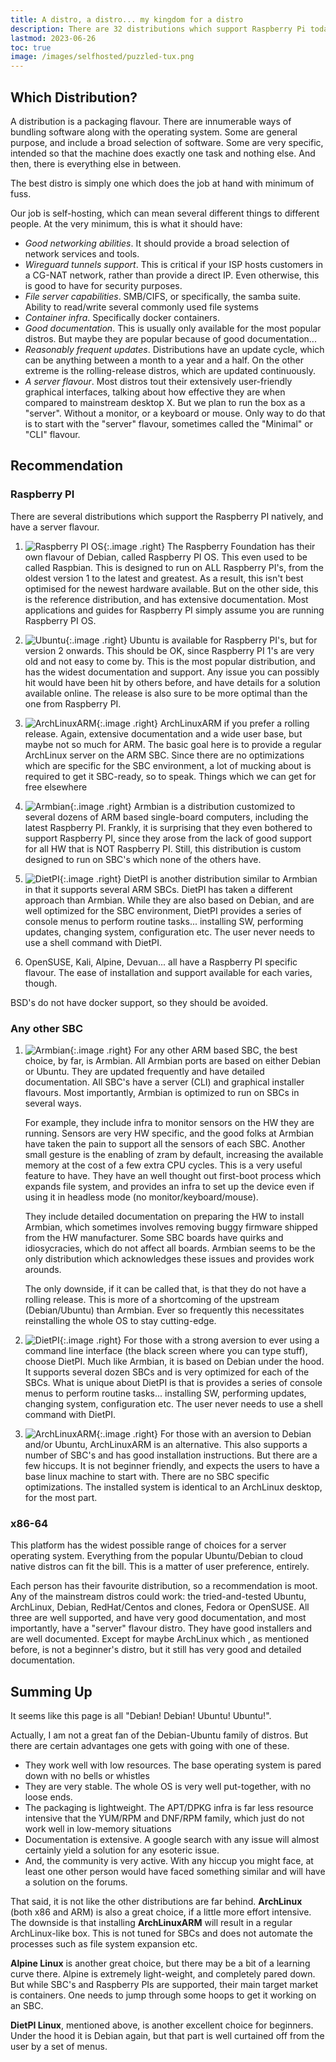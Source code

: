 ```yaml
---
title: A distro, a distro... my kingdom for a distro
description: There are 32 distributions which support Raspberry Pi today, according to distro-watch. But which one meets the needs...
lastmod: 2023-06-26
toc: true
image: /images/selfhosted/puzzled-tux.png
---
```


## Which Distribution?

A distribution is a packaging flavour. There are innumerable ways of bundling software along with the operating system. Some are general purpose, and include a broad selection of software. Some are very specific, intended so that the machine does exactly one task and nothing else. And then, there is everything else in between.

The best distro is simply one which does the job at hand with minimum of fuss.

Our job is self-hosting, which can mean several different things to different people. At the very minimum, this is what it should have:
- *Good networking abilities*. It should provide a broad selection of network services and tools.
- *Wireguard tunnels support*. This is critical if your ISP hosts customers in a CG-NAT network, rather than provide a direct IP. Even otherwise, this is good to have for security purposes.
- *File server capabilities*. SMB/CIFS, or specifically, the samba suite. Ability to read/write several commonly used file systems
- *Container infra*. Specifically docker containers. 
- *Good documentation*. This is usually only available for the most popular distros. But maybe they are popular because of good documentation...
- *Reasonably frequent updates*. Distributions have an update cycle, which can be anything between a month to a year and a half. On the other extreme is the rolling-release distros, which are updated continuously.
- *A server flavour*. Most distros tout their extensively user-friendly graphical interfaces, talking about how effective they are when compared to mainstream desktop X. But we plan to run the box as a "server". Without a monitor, or a keyboard or mouse. Only way to do that is to start with the "server" flavour, sometimes called the "Minimal" or "CLI" flavour.

## Recommendation

### Raspberry PI

There are several distributions which support the Raspberry PI natively, and have a server flavour.

1. ![Raspberry PI OS](/images/selfhosted/Raspberry_Pi_OS_Logo.png){:.image .right}  The Raspberry Foundation has their own flavour of Debian, called Raspberry PI OS. This even used to be called Raspbian. This is designed to run on ALL Raspberry PI's, from the oldest version 1 to the latest and greatest. As a result, this isn't best optimised for the newest hardware available. But on the other side, this is the reference distribution, and has extensive documentation. Most applications and guides for Raspberry PI simply assume you are running Raspberry PI OS.

2. ![Ubuntu](/images/selfhosted/ubuntu.png){:.image .right} Ubuntu is available for Raspberry PI's, but for version 2 onwards. This should be OK, since Raspberry PI 1's are very old and not easy to come by. This is the most popular distribution, and has the widest documentation and support. Any issue you can possibly hit would have been hit by others before, and have details for a solution available online. The release is also sure to be more optimal than the one from Raspberry PI.

3. ![ArchLinuxARM](/images/selfhosted/alarm.png){:.image .right} ArchLinuxARM if you prefer a rolling release. Again, extensive documentation and a wide user base, but maybe not so much for ARM. The basic goal here is to provide a regular ArchLinux server on the ARM SBC. Since there are no optimizations which are specific for the SBC environment, a lot of mucking about is required to get it SBC-ready, so to speak. Things which we can get for free elsewhere

4. ![Armbian](/images/selfhosted/armbian.png){:.image .right} Armbian is a distribution customized to several dozens of ARM based single-board computers, including the latest Raspberry PI. Frankly, it is surprising that they even bothered to support Raspberry PI, since they arose from the lack of good support for all HW that is NOT Raspberry PI. Still, this distribution is custom designed to run on SBC's which none of the others have.

5. ![DietPI](/images/selfhosted/dietpi.png){:.image .right} DietPI is another distribution similar to Armbian in that it supports several ARM SBCs. DietPI has taken a different approach than Armbian. While they are also based on Debian, and are well optimized for the SBC environment, DietPI provides a series of console menus to perform routine tasks... installing SW, performing updates, changing system, configuration etc. The user never needs to use a shell command with DietPI.

5. OpenSUSE, Kali, Alpine, Devuan... all have a Raspberry PI specific flavour. The ease of installation and support available for each varies, though.

BSD's do not have docker support, so they should be avoided.

### Any other SBC

1. ![Armbian](/images/selfhosted/armbian.png){:.image .right} For any other ARM based SBC, the best choice, by far, is Armbian. All Armbian ports are based on either Debian or Ubuntu. They are updated frequently and have detailed documentation. All SBC's have a server (CLI) and graphical installer flavours. Most importantly, Armbian is optimized to run on SBCs in several ways.

   For example, they include infra to monitor sensors on the HW they are running. Sensors are very HW specific, and the good folks at Armbian have taken the pain to support all the sensors of each SBC. Another small gesture is the enabling of zram by default, increasing the available memory at the cost of a few extra CPU cycles. This is a very useful feature to have. They have an well thought out first-boot process which expands file system, and provides an infra to set up the device even if using it in headless mode (no monitor/keyboard/mouse).

   They include detailed documentation on preparing the HW to install Armbian, which sometimes involves removing buggy firmware shipped from the HW manufacturer. Some SBC boards have quirks and idiosycracies, which do not affect all boards. Armbian seems to be the only distribution which acknowledges these issues and provides work arounds.

   The only downside, if it can be called that, is that they do not have a rolling release. This is more of a shortcoming of the upstream (Debian/Ubuntu) than Armbian. Ever so frequently this necessitates reinstalling the whole OS to stay cutting-edge.

2. ![DietPI](/images/selfhosted/dietpi.png){:.image .right} For those with a strong aversion to ever using a command line interface (the black screen where you can type stuff), choose DietPI. Much like Armbian, it is based on Debian under the hood. It supports several dozen SBCs and is very optimized for each of the SBCs. What is unique about DietPI is that is provides a series of console menus to perform routine tasks... installing SW, performing updates, changing system, configuration etc. The user never needs to use a shell command with DietPI.

3. ![ArchLinuxARM](/images/selfhosted/alarm.png){:.image .right} For those with an aversion to Debian and/or Ubuntu, ArchLinuxARM is an alternative. This also supports a number of SBC's and has good installation instructions. But there are a few hiccups. It is not beginner friendly, and expects the users to have a base linux machine to start with. There are no SBC specific optimizations. The installed system is identical to an ArchLinux desktop, for the most part.

### x86-64

This platform has the widest possible range of choices for a server operating system. Everything from the popular Ubuntu/Debian to cloud native distros can fit the bill. This is a matter of user preference, entirely.

Each person has their favourite distribution, so a recommendation is moot. Any of the mainstream distros could work: the tried-and-tested Ubuntu, ArchLinux, Debian, RedHat/Centos and clones, Fedora or OpenSUSE. All three are well supported, and have very good documentation, and most importantly, have a "server" flavour distro. They have good installers and are well documented. Except for maybe ArchLinux which , as mentioned before, is not a beginner's distro, but it still has very good and detailed documentation. 

## Summing Up

It seems like this page is all "Debian! Debian! Ubuntu! Ubuntu!".

Actually, I am not a great fan of the Debian-Ubuntu family of distros. But there are certain advantages one gets with going with one of these.
- They work well with low resources. The base operating system is pared down with no bells or whistles
- They are very stable. The whole OS is very well put-together, with no loose ends.
- The packaging is lightweight. The APT/DPKG infra is far less resource intensive that the YUM/RPM and DNF/RPM family, which just do not work well in low-memory situations
- Documentation is extensive. A google search with any issue will almost certainly yield a solution for any esoteric issue.
- And, the community is very active. With any hiccup you might face, at least one other person would have faced something similar and will have a solution on the forums.

That said, it is not like the other distributions are far behind. **ArchLinux** (both x86 and ARM) is also a great choice, if a little more effort intensive. The downside is that installing **ArchLinuxARM** will result in a regular ArchLinux-like box. This is not tuned for SBCs and does not automate the processes such as file system expansion etc.

**Alpine Linux** is another great choice, but there may be a bit of a learning curve there. Alpine is extremely light-weight, and completely pared down. But while SBC's and Raspberry PIs are supported, their main target market is containers. One needs to jump through some hoops to get it working on an SBC.

**DietPI Linux**, mentioned above, is another excellent choice for beginners. Under the hood it is Debian again, but that part is well curtained off from the user by a set of menus.
